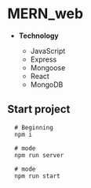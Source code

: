 # MERN_web

- **Technology**

  - JavaScript
  - Express
  - Mongoose
  - React
  - MongoDB
## Start project

```shell
  # Beginning
  npm i
  
  # mode
  npm run server
  
  # mode
  npm run start
 
```
